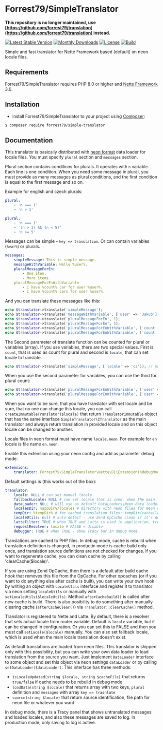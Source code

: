 # Forrest79/SimpleTranslator

**This repository is no longer maintained, use [https://github.com/forrest79/translation](https://github.com/forrest79/translation) instead.**

[![Latest Stable Version](https://poser.pugx.org/forrest79/simple-translator/v)](//packagist.org/packages/forrest79/simple-translator)
[![Monthly Downloads](https://poser.pugx.org/forrest79/simple-translator/d/monthly)](//packagist.org/packages/forrest79/simple-translator)
[![License](https://poser.pugx.org/forrest79/simple-translator/license)](//packagist.org/packages/forrest79/simple-translator)
[![Build](https://github.com/forrest79/simple-translator/actions/workflows/build.yml/badge.svg?branch=master)](https://github.com/forrest79/simple-translator/actions/workflows/build.yml)

Simple and fast translator for Nette Framework based (default) on neon locale files.


## Requirements

Forrest79/SimpleTranslator requires PHP 8.0 or higher and [Nette Framework](https://github.com/nette/nette) 3.0.


## Installation

* Install Forrest79/SimpleTranslator to your project using [Composer](http://getcomposer.org/):

```sh
$ composer require forrest79/simple-translator
```


## Documentation

This translator is basically distributed with [neon format](https://ne-on.org/) data loader for locale files. You must specify `plural` section and `messages` section.

Plural section contains conditions for plurals. It operates with `n` variable. Each line is one condition. When you need some message in plural, you must provide as many messages as plural conditions, and the first condition is equal to the first message and so on.

Example for english and czech plurals:

```yml
plural:
    - 'n === 1'
    - 'n > 1'
```

```yml
plural:
    - 'n === 1'
    - '(n > 1) && (n < 5)'
    - 'n >= 5'
```

Messages can be simple - `key => translation`. Or can contain variables (`%var%`) or plurals.

```yml
messages:
    simpleMessage: This is simple message.
    messageWithVariable: Hello %user%.
    pluralMessageForEn:
        - One item.
        - More items.
    pluralMessageForEnWithVariable
        - I have %count% car for user %user%.
        - I have %count% cars for user %user%.
```

And you can translate these messages like this:

```php
echo $translator->translate('simpleMessage');
echo $translator->translate('messageWithVariable', ['user' => 'Jakub']);
echo $translator->translate('pluralMessageForEn', 1);
echo $translator->translate('pluralMessageForEn', 5);
echo $translator->translate('pluralMessageForEnWithVariable', ['count' => 1, 'user' => 'Jakub']);
echo $translator->translate('pluralMessageForEnWithVariable', ['count' => 5, 'Jakub']); // or use $translator::PARAM_COUNT instead of 'count'
```

The Second parameter of translate function can be counted for plural or variables (array). If you use variables, there are two special values. First is `count`, that is used as count for plural and second is `locale`, that can set locale to translate.

```php
echo $translator->translate('simpleMessage', ['locale' => 'cs']); // message in 'cs' locale even if translator is set to 'en' (or other different) locale, you can use $translator::PARAM_LOCALE instead of 'locale'
```

When you use the second parameter for variables, you can use the third for plural count:

```php
echo $translator->translate('pluralMessageForEnWithVariable', ['user' => 'Jakub'], 1);
echo $translator->translate('pluralMessageForEnWithVariable', ['user' => 'Jakub'], 5);
```

When you want to be sure, that you have translator with set locale and be sure, that no one can change this locale, you can call `createImmutableTranslator($locale)` that return `TranslatorImmutable` object that has the same interface `SimpleTranslator\ITranslator` as the main translator and always return translation in provided locale and on this object locale can be changed to another.

Locale files in neon format must have name `locale.neon`. For example for `en` locale is file name `en.neon`.

Enable this extension using your neon config and add as parameter debug mode:

```yml
extensions:
    translator: Forrest79\SimpleTranslator\Nette\DI\Extension(%debugMode%)
```

Default settings is (this works out of the box):

```yml
translator:
    locale: NULL # can set manual locale
    fallbackLocale: NULL # can set locale that is used, when the main locale doesn't have a message to translate (this is logged)
    dataLoader: NULL # will use as default DataLoaders\Neon data loader, you can specify your own ('@customDataLoaderService')
    localesDir: %appDir%/locales # directory with neon files for Neon data loader
    tempDir: %tempDir% # for cached translation files: tempDir/cache/locales
    localeUtils: null # auto-detect - use Zend OpCache clean if it's detected, or you can pass service name ('@customLocaleUtilsService')
    latteFilter: TRUE # when TRUE and Latte is used in application, trehe is automatically registered translate filter
    requestResolver: locale # FALSE = disable
    debugger: TRUE # when TRUE - show Tracy bar in debug mode
```

Translations are cached to PHP files. In debug mode, cache is rebuild when translation definition is changed, in productin mode is cache build only once, and translation source definitions are not checked for changes. If you want to regenerate cache, you can clean cache by calling 'clearCache($locale)'.

If you are using Zend OpCache, then there is a default after build cache hook that removes this file from the OpCache. For other opcaches (or if you want to do anything else after cache is built), you can write your own hook by writing an object with `LocaleUtils` interface and register it to translator via neon setting `localeUtils` or manually with `setLocaleUtils($localeUtils)`. Method `afterCacheBuild()` is called after new cache is build. There is also posibility to do something after manually clearing cache (`afterCacheClear()`) via `Translator::clearCache()` method.

Translator is registered to Nette and Latte. By default, there is a resolver that sets actual locale from router variable. Default is `locale` variable, but it can be changed in configuration. Or you can set this to FALSE and then you must call `setLocale($locale)` manually. You can also set fallback locale, which is used when the main locale translation doesn't exist.

As default translations are loaded from neon files. This translator is shipped only with this possibility, but you can write your own data loader to load translation from the source you want. Just implement `DataLoader` interface to some object and set this object via neon settings `dataLoader` or by calling `setDataLoader($dataLoader)`. This interface has three methods:
- `isLocaleUpdated(string $locale, string $cacheFile)` that returns `true/false` if cache needs to be rebuild in debug mode
- `loadData(string $locale)` that returns array with two keys, `plural` definition and `messages` with array `key => trasnlate`
- `source(string $locale)` that return source identification, file path for neon file or whatever you want

In debug mode, there is a Tracy panel that shows untranslated messages and loaded locales, and also these messages are saved to log. In production mode, only saving to log is active.
